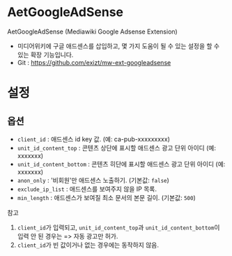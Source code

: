 # AetGoogleAdSense

AetGoogleAdSense (Mediawiki Google Adsense Extension)
* 미디어위키에 구글 애드센스를 삽입하고, 몇 가지 도움이 될 수 있는 설정을 할 수 있는 확장 기능입니다. 
* Git : https://github.com/exizt/mw-ext-googleadsense



# 설정

## 옵션
- `client_id` : 애드센스 id key 값. (예: ca-pub-xxxxxxxxx)
- `unit_id_content_top` : 콘텐츠 상단에 표시할 애드센스 광고 단위 아이디 (예: xxxxxxx)
- `unit_id_content_bottom` : 콘텐츠 히단에 표시할 애드센스 광고 단위 아이디 (예: xxxxxxx)
- `anon_only` : '비회원'만 애드센스 노출하기. (기본값: `false`)
- `exclude_ip_list` : 애드센스를 보여주지 않을 IP 목록.
- `min_length` : 애드센스가 보여질 최소 문서의 본문 길이. (기본값: `500`)


참고
1. `client_id`가 입력되고, `unit_id_content_top`과 `unit_id_content_bottom`이 입력 안 된 경우는 => 자동 광고만 허가.
2. `client_id`가 빈 값이거나 없는 경우에는 동작하지 않음.